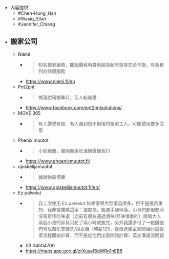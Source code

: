 - 內容提供
	- #Chen-Hung_Han
	- #Wasiq_Silan
	- #Jennifer_Chiang
- ## 搬家公司
	- Niemi
		- > 知名搬家廠商，聽說價格稍貴但超快超有效率完全不拖，有免費到府估價服務
		- https://www.niemi.fi/en
	- Pnt2pnt
		- > 鄉親說司機準時，但人較嚴肅
		- https://www.facebook.com/pnt2pntsolutions/
	- MOVE 365
		- > 有人讚譽有加、有人遇到很不俐落的搬家工人，可能使用要多注意
	- Phenix muutot
		- > 小型廠商，據說搬家壯漢顏質很高(!)
		- https://www.phoenixmuutot.fi/
	- opiskelijamuutot
		- > 據說物美價廉
		- https://www.opiskelijamuutot.fi/en/
	- Ez palvelut
		- > 我上次使用 Ez palvelut 如果家裡大型家具很多，但不是很貴重的，我非常推薦這家：速度快，搬運手腳俐落，小哥們都很乾淨沒有奇怪的味道（之前有朋友遇過酒味/菸味很重的）兩個大人兩個小孩的家具只花了兩小時就搬完，另外我還多付了一點錢他們可以幫忙安裝洗/烘衣機（時薪125，從抵達業主家開始討論搬家流程開始計算，而不是從他們出發開始計算）英文溝通沒問題
		- 03 04504700
		- https://maps.app.goo.gl/zrXusa16dWRn1nEB8